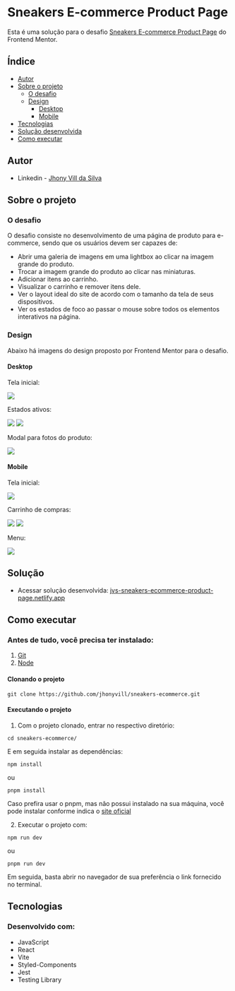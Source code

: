 # Sneakers E-commerce Product Page

Esta é uma solução para o desafio [Sneakers E-commerce Product Page](https://www.frontendmentor.io/challenges/ecommerce-product-page-UPsZ9MJp6) do Frontend Mentor.

## Índice

- [Autor](#autor)
- [Sobre o projeto](#sobre-o-projeto)
  - [O desafio](#o-desafio)
  - [Design](#design)
    - [Desktop](#desktop)
    - [Mobile](#mobile)
- [Tecnologias](#tecnologias)
- [Solução desenvolvida](#solução)
- [Como executar](#como-executar)

## Autor

- Linkedin - [Jhony Vill da Silva](https://www.linkedin.com/in/jhony-vill-da-silva-390239210)

## Sobre o projeto

### O desafio

O desafio consiste no desenvolvimento de uma página de produto para e-commerce, sendo que os usuários devem ser capazes de:

- Abrir uma galeria de imagens em uma lightbox ao clicar na imagem grande do produto.
- Trocar a imagem grande do produto ao clicar nas miniaturas.
- Adicionar itens ao carrinho.
- Visualizar o carrinho e remover itens dele.
- Ver o layout ideal do site de acordo com o tamanho da tela de seus dispositivos.
- Ver os estados de foco ao passar o mouse sobre todos os elementos interativos na página.

### Design

Abaixo há imagens do design proposto por Frontend Mentor para o desafio.

#### Desktop

Tela inicial:

![](./src/assets/design/desktop-design.jpg)

Estados ativos:

![](./src/assets/design/active-states-basket-filled.jpg)
![](./src/assets/design/active-states-basket-empty.jpg)

Modal para fotos do produto:

![](./src/assets/design/desktop-design-lightbox.jpg)

#### Mobile

Tela inicial:

![](./src/assets/design/mobile-design.jpg)

Carrinho de compras:

![](./src/assets/design/mobile-design-basket-empty.jpg)
![](./src/assets/design/mobile-design-basket-filled.jpg)

Menu:

![](./src/assets/design/mobile-menu.jpg)

## Solução

- Acessar solução desenvolvida: [jvs-sneakers-ecommerce-product-page.netlify.app](https://jvs-sneakers-ecommerce-product-page.netlify.app)

## Como executar

### Antes de tudo, você precisa ter instalado:

1.  [Git](https://git-scm.com/downloads)
2.  [Node](https://nodejs.org/en/download)

#### Clonando o projeto

```
git clone https://github.com/jhonyvill/sneakers-ecommerce.git
```

#### Executando o projeto

1. Com o projeto clonado, entrar no respectivo diretório:

```
cd sneakers-ecommerce/
```

E em seguida instalar as dependências:

```
npm install
```

ou

```
pnpm install
```

Caso prefira usar o pnpm, mas não possui instalado na sua máquina, você pode instalar conforme indica o [site oficial](https://pnpm.io/pt/installation)

2. Executar o projeto com:

```
npm run dev
```

ou

```
pnpm run dev
```

Em seguida, basta abrir no navegador de sua preferência o link fornecido no terminal.

## Tecnologias

### Desenvolvido com:

- JavaScript
- React
- Vite
- Styled-Components
- Jest
- Testing Library
